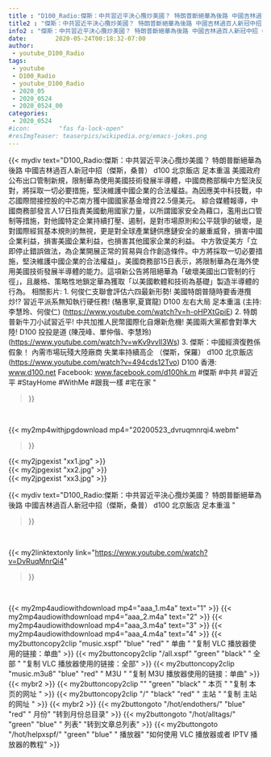 ```yaml
---
title : "D100_Radio:傑斯：中共習近平決心攬炒美國？ 特朗普斷絕華為後路 中國吉林過百人新冠中招（傑斯，桑普） d100 北京飯店 足本重溫 "
title2 : "傑斯：中共習近平決心攬炒美國？ 特朗普斷絕華為後路 中國吉林過百人新冠中招（傑斯，桑普） d100 北京飯店 足本重溫 "
info2 : "傑斯：中共習近平決心攬炒美國？ 特朗普斷絕華為後路 中國吉林過百人新冠中招（傑斯，桑普） d100 北京飯店 足本重溫  美國政府公布出口管制新規，限制華為使用美國技術發展半導體，中國商務部稱中方堅決反對，將採取一切必要措施，堅決維護中國企業的合法權益。為因應美中科技戰，中芯國際間接控股的中芯南方獲中國國家基金增資22.5億美元。  綜合媒體報導，中國商務部發言人17日指責美國動用國家力量，以所謂國家安全為藉口，濫用出口管制等措施，對他國特定企業持續打壓、遏制，是對市場原則和公平競爭的破壞，是對國際經貿基本規則的無視，更是對全球產業鏈供應鏈安全的嚴重威脅，損害中國企業利益，損害美國企業利益，也損害其他國家企業的利益。  中方敦促美方「立即停止錯誤做法，為企業開展正常的貿易與合作創造條件。中方將採取一切必要措施，堅決維護中國企業的合法權益」。美國商務部15日表示，將限制華為在海外使用美國技術發展半導體的能力。這項新公告將阻絕華為「破壞美國出口管制的行徑」，且嚴格、策略性地鎖定華為獲取「以美國軟體和技術為基礎」製造半導體的行為。  相關影片: 1. 何俊仁支聯會評估六四最新形勢! 美國特朗普隨時要香港攬炒!? 習近平派系無知執行硬任務!  (駱惠寧,夏寶龍) D100 左右大局 足本重溫 (主持: 李慧玲、何俊仁) (https://www.youtube.com/watch?v=h-oHPXtGpiE) 2. 特朗普新牛刀小試習近平! 中共加推人民幣國際化自爆新危機! 美國兩大黨都會對準大陸! D100 投投是道 (陳茂峰、單仲偕、李慧玲) (https://www.youtube.com/watch?v=wKv9vvIl3Ws) 3. 傑斯：中國經濟復甦係假象！ 內需市場玩殘大陸廠商 失業率持續高企 （傑斯，保羅） d100 北京飯店 (https://www.youtube.com/watch?v=494cds12Tvo)  D100 香港: www.d100.net Facebook: www.facebook.com/d100hk.m  #傑斯 #中共 #習近平 #StayHome #WithMe #跟我一樣 #宅在家 "
date:        2020-05-24T00:18:32-07:00
author:
 - youtube_D100_Radio
tags:
 - youtube
 - D100_Radio
 - youtube_D100_Radio
 - 2020_05
 - 2020_0524
 - 2020_0524_00
categories:
 - 2020_0524
#icon:        "fas fa-lock-open"
#resImgTeaser: teaserpics/wikipedia.org/emacs-jokes.png
---
```


{{< mydiv text="D100_Radio:傑斯：中共習近平決心攬炒美國？ 特朗普斷絕華為後路 中國吉林過百人新冠中招（傑斯，桑普） d100 北京飯店 足本重溫  美國政府公布出口管制新規，限制華為使用美國技術發展半導體，中國商務部稱中方堅決反對，將採取一切必要措施，堅決維護中國企業的合法權益。為因應美中科技戰，中芯國際間接控股的中芯南方獲中國國家基金增資22.5億美元。  綜合媒體報導，中國商務部發言人17日指責美國動用國家力量，以所謂國家安全為藉口，濫用出口管制等措施，對他國特定企業持續打壓、遏制，是對市場原則和公平競爭的破壞，是對國際經貿基本規則的無視，更是對全球產業鏈供應鏈安全的嚴重威脅，損害中國企業利益，損害美國企業利益，也損害其他國家企業的利益。  中方敦促美方「立即停止錯誤做法，為企業開展正常的貿易與合作創造條件。中方將採取一切必要措施，堅決維護中國企業的合法權益」。美國商務部15日表示，將限制華為在海外使用美國技術發展半導體的能力。這項新公告將阻絕華為「破壞美國出口管制的行徑」，且嚴格、策略性地鎖定華為獲取「以美國軟體和技術為基礎」製造半導體的行為。  相關影片: 1. 何俊仁支聯會評估六四最新形勢! 美國特朗普隨時要香港攬炒!? 習近平派系無知執行硬任務!  (駱惠寧,夏寶龍) D100 左右大局 足本重溫 (主持: 李慧玲、何俊仁) (https://www.youtube.com/watch?v=h-oHPXtGpiE) 2. 特朗普新牛刀小試習近平! 中共加推人民幣國際化自爆新危機! 美國兩大黨都會對準大陸! D100 投投是道 (陳茂峰、單仲偕、李慧玲) (https://www.youtube.com/watch?v=wKv9vvIl3Ws) 3. 傑斯：中國經濟復甦係假象！ 內需市場玩殘大陸廠商 失業率持續高企 （傑斯，保羅） d100 北京飯店 (https://www.youtube.com/watch?v=494cds12Tvo)  D100 香港: www.d100.net Facebook: www.facebook.com/d100hk.m  #傑斯 #中共 #習近平 #StayHome #WithMe #跟我一樣 #宅在家 "
>}}
<br>


{{< my2mp4withjpgdownload mp4="20200523_dvruqmnrqi4.webm"
>}}

{{< my2jpgexist "xx1.jpg" >}}<br>
{{< my2jpgexist "xx2.jpg" >}}<br>
{{< my2jpgexist "xx3.jpg" >}}<br>



{{< mydiv text="D100_Radio:傑斯：中共習近平決心攬炒美國？ 特朗普斷絕華為後路 中國吉林過百人新冠中招（傑斯，桑普） d100 北京飯店 足本重溫 "
>}}
<br>

{{< my2linktextonly link="https://www.youtube.com/watch?v=DvRuqMnrQi4"
>}}


<br>

{{< my2mp4audiowithdownload mp4="aaa_1.m4a"    text="1" >}}
{{< my2mp4audiowithdownload mp4="aaa_2.m4a"    text="2" >}}
{{< my2mp4audiowithdownload mp4="aaa_3.m4a"    text="3" >}}
{{< my2mp4audiowithdownload mp4="aaa_4.m4a"    text="4" >}}
{{< my2buttoncopy2clip "music.xspf"        "blue"   "red"    " 单曲 "  "复制 VLC 播放器使用的链接：单曲" >}} {{< my2buttoncopy2clip "/all.xspf"         "green"  "black"  " 全部 "  "复制 VLC 播放器使用的链接：全部" >}} {{< my2buttoncopy2clip "music.m3u8"        "blue"   "red"    " M3U  "    "复制 M3U 播放器使用的链接：单曲" >}} {{< mybr2 >}} {{< my2buttoncopy2clip ""                  "green"  "black"  " 本页 "    "复制 本页的网址 " >}} {{< my2buttoncopy2clip "/"                 "black"  "red"    " 主站 "    "复制 主站的网址 " >}} {{< mybr2 >}} {{< my2buttongoto      "/hot/endothers/"   "blue"   "red"    " 月份"   "转到月份总目录" >}} {{< my2buttongoto      "/hot/alltags/"     "green"  "blue"   " 列表"   "转到文章总列表" >}} {{< my2buttongoto      "/hot/helpxspf/"    "green"  "blue"   " 播放器" "如何使用 VLC 播放器或者 IPTV 播放器的教程" >}} 
